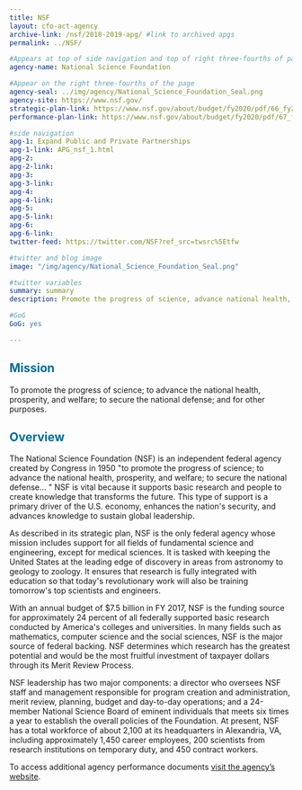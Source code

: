 ```yaml
---
title: NSF
layout: cfo-act-agency
archive-link: /nsf/2018-2019-apg/ #link to archived apgs
permalink: ../NSF/

#Appears at top of side navigation and top of right three-fourths of page
agency-name: National Science Foundation

#Appear on the right three-fourths of the page
agency-seal: ../img/agency/National_Science_Foundation_Seal.png
agency-site: https://www.nsf.gov/
strategic-plan-link: https://www.nsf.gov/about/budget/fy2020/pdf/66_fy2020.pdf
performance-plan-link: https://www.nsf.gov/about/budget/fy2020/pdf/67_fy2020.pdf

#side navigation
apg-1: Expand Public and Private Partnerships
apg-1-link: APG_nsf_1.html
apg-2:
apg-2-link:
apg-3:
apg-3-link:
apg-4:
apg-4-link:
apg-5:
apg-5-link:
apg-6:
apg-6-link:
twitter-feed: https://twitter.com/NSF?ref_src=twsrc%5Etfw

#twitter and blog image
image: "/img/agency/National_Science_Foundation_Seal.png"

#twitter variables
summary: summary
description: Promote the progress of science, advance national health, prosperity, and welfare, and secure the national defense.

#GoG
GoG: yes

---
```


<div class="usa-grid usa-graphic_list-row">
  <div class="usa-width-one-whole usa-media_block agency-page-section">
    <h2 style="color:#046b99;">Mission</h2>
    <p>To promote the progress of science; to advance the national health, prosperity, and welfare; to secure the national defense; and for other purposes.</p>
  </div>
</div>

<div class="usa-grid usa-graphic_list-row">
  <div class="usa-width-one-whole usa-media_block agency-page-section">
    <h2 style="color:#046b99;">Overview</h2>
    <p>The National Science Foundation (NSF) is an independent federal agency created by Congress in 1950 &quot;to promote the progress of science; to advance the national health, prosperity, and welfare; to secure the national defense&#x2026; &quot; NSF is vital because it supports basic research and people to create knowledge that transforms the future. This type of support is a primary driver of the U.S. economy, enhances the nation&apos;s security, and advances knowledge to sustain global leadership.
    </p>
    <p>As described in its strategic plan, NSF is the only federal agency whose mission includes support for all fields of fundamental science and engineering, except for medical sciences. It is tasked with keeping the United States at the leading edge of discovery in areas from astronomy to geology to zoology. It ensures that research is fully integrated with education so that today&apos;s revolutionary work will also be training tomorrow&apos;s top scientists and engineers.
    </p>
    <p>With an annual budget of $7.5 billion in FY 2017, NSF is the funding source for approximately 24 percent of all federally supported basic research conducted by America&apos;s colleges and universities. In many fields such as mathematics, computer science and the social sciences, NSF is the major source of federal backing. NSF determines which research has the greatest potential and would be the most fruitful investment of taxpayer dollars through its Merit Review Process.
    </p>
    <p>NSF leadership has two major components: a director who oversees NSF staff and management responsible for program creation and administration, merit review, planning, budget and day-to-day operations; and a 24-member National Science Board of eminent individuals that meets six times a year to establish the overall policies of the Foundation. At present, NSF has a total workforce of about 2,100 at its headquarters in Alexandria, VA, including approximately 1,450 career employees, 200 scientists from research institutions on temporary duty, and 450 contract workers.
    </p>
  </div>
</div>

<div class="usa-grid usa-graphic_list-row">
  <div class="usa-width-one-whole usa-media_block">
    <p>To access additional agency performance documents <a href="https://www.nsf.gov/about/performance/" target="_blank">visit the agency’s website</a>.</p>
  </div>
</div>

